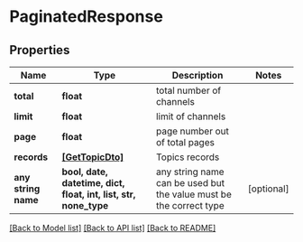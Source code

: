# PaginatedResponse


## Properties
Name | Type | Description | Notes
------------ | ------------- | ------------- | -------------
**total** | **float** | total number of channels | 
**limit** | **float** | limit of channels | 
**page** | **float** | page number out of total pages | 
**records** | [**[GetTopicDto]**](GetTopicDto.md) | Topics records | 
**any string name** | **bool, date, datetime, dict, float, int, list, str, none_type** | any string name can be used but the value must be the correct type | [optional]

[[Back to Model list]](../README.md#documentation-for-models) [[Back to API list]](../README.md#documentation-for-api-endpoints) [[Back to README]](../README.md)


